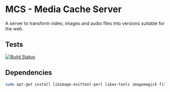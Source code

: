 # MCS - Media Cache Server
A server to transform video, images and audio files into versions suitable for the web.

## Tests
[![Build Status](https://travis-ci.org/mattiasrunge/mcs.png)](https://travis-ci.org/mattiasrunge/mcs)

## Dependencies
```bash
sudo apt-get install libimage-exiftool-perl libav-tools imagemagick file ufraw-batch libopencv-dev
```
